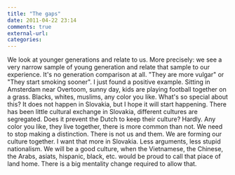 ```yaml
---
title: "The gaps"
date: 2011-04-22 23:14
comments: true
external-url:
categories:
---
```

We look at younger generations and relate to us. More precisely: we see a very narrow sample of young generation and relate that sample to our experience. It's no generation comparison at all. "They are more vulgar" or "They start smoking sooner". I just found a positive example. Sitting in Amsterdam near Overtoom, sunny day, kids are playing football together on a grass. Blacks, whites, muslims, any color you like. What's so special about this? It does not happen in Slovakia, but I hope it will start happening. There has been little cultural exchange in Slovakia, different cultures are segregated. Does it prevent the Dutch to keep their culture? Hardly. Any color you like, they live together, there is more common than not. We need to stop making a distinction. There is not us and them. We are forming our culture together. I want that more in Slovakia. Less arguments, less stupid nationalism. We will be a good culture, when the Vietnamese, the Chinese, the Arabs, asiats, hispanic, black, etc. would be proud to call that piace of land home. There is a big mentality change required to allow that.
